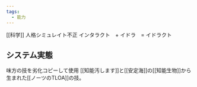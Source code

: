```yaml
---
tags:
  - 能力
---
```

[[科学]]
人格シミュレイト不正
インタラクト　+ イドラ　= イドラクト
## システム実態
味方の技を劣化コピーして使用
[[知能汚します]]と[[安定海]]の[[知能生物]]から生まれた[[ノーツのTLOA]]の技。
